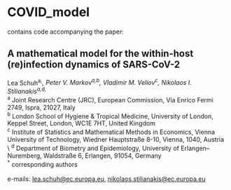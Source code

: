 # COVID_model
contains code accompanying the paper: 
## A mathematical model for the within-host (re)infection dynamics of SARS-CoV-2
Lea Schuh<sup>a,*</sup>, Peter V. Markov<sup>a,b</sup>, Vladimir M. Veliov<sup>c</sup>, Nikolaos I. Stilianakis<sup>a,d,*</sup> \
<sup>a</sup> Joint Research Centre (JRC), European Commission, Via Enrico Fermi 2749, Ispra, 21027, Italy \
<sup>b</sup> London School of Hygiene & Tropical Medicine, University of London, Keppel Street, London, WC1E 7HT, United Kingdom \
<sup>c</sup> Institute of Statistics and Mathematical Methods in Economics, Vienna University of Technology, Wiedner Hauptstraße 8-10, Vienna, 1040, Austria \ 
<sup>d</sup> Department of Biometry and Epidemiology, University of Erlangen–Nuremberg, Waldstraße 6, Erlangen, 91054, Germany \
<sup>*</sup> corresponding authors \
\
e-mails: lea.schuh@ec.europa.eu, nikolaos.stilianakis@ec.europa.eu

